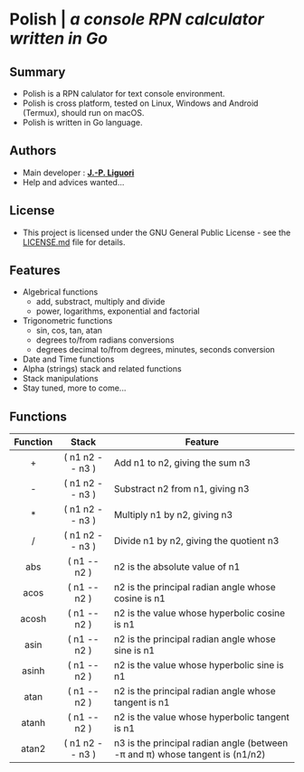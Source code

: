# Polish | *a console RPN calculator written in Go*

## Summary

- Polish is a RPN calulator for text console environment.
- Polish is cross platform, tested on Linux, Windows and Android (Termux), should run on macOS.
- Polish is written in Go language.

## Authors

- Main developer : [**J.-P. Liguori**](https://github.com/jplozf/polish)
- Help and advices wanted...

## License

- This project is licensed under the GNU General Public License - see the [LICENSE.md](LICENSE.md) file for details.

## Features

* Algebrical functions
    - add, substract, multiply and divide
    - power, logarithms, exponential and factorial
* Trigonometric functions
    - sin, cos, tan, atan
    - degrees to/from radians conversions
    - degrees decimal to/from degrees, minutes, seconds conversion
* Date and Time functions
* Alpha (strings) stack and related functions
* Stack manipulations
* Stay tuned, more to come...

## Functions
| Function | Stack | Feature |
|:--------:|:-----:|---------|
| + | ( n1 n2 -- n3 ) | Add n1 to n2, giving the sum n3 |
| - | ( n1 n2 -- n3 ) | Substract n2 from n1, giving n3 |
| * | ( n1 n2 -- n3 ) | Multiply n1 by n2, giving n3 |
| / | ( n1 n2 -- n3 ) | Divide n1 by n2, giving the quotient n3 |
| abs | ( n1 -- n2 ) | n2 is the absolute value of n1 |
| acos | ( n1 -- n2 ) | n2 is the principal radian angle whose cosine is n1 |
| acosh | ( n1 -- n2 ) | n2 is the value whose hyperbolic cosine is n1 |
| asin | ( n1 -- n2 ) | n2 is the principal radian angle whose sine is n1 |
| asinh | ( n1 -- n2 ) | n2 is the value whose hyperbolic sine is n1 |
| atan | ( n1 -- n2 ) | n2 is the principal radian angle whose tangent is n1 |
| atanh | ( n1 -- n2 ) | n2 is the value whose hyperbolic tangent is n1 |
| atan2 | ( n1 n2 -- n3 ) | n3 is the principal radian angle (between -&pi; and &pi;) whose tangent is (n1/n2) |